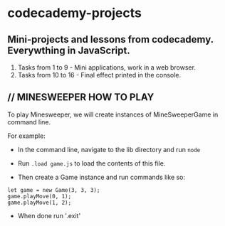 # codecademy-projects

Mini-projects and lessons from codecademy. Everywthing in JavaScript.
---

1. Tasks from 1 to 9 - Mini applications, work in a web browser.
2. Tasks from 10 to 16 - Final effect printed in the console.


**// MINESWEEPER HOW TO PLAY**
---

To play Minesweeper, we will create instances of MineSweeperGame in command line.

For example:

* In the command line, navigate to the lib directory and run `node`

* Run `.load game.js` to load the contents of this file.

* Then create a Game instance and run commands like so:

```
let game = new Game(3, 3, 3);
game.playMove(0, 1);
game.playMove(1, 2);
```

* When done run '.exit'
